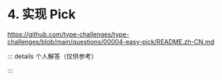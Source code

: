 # 4. 实现 Pick

https://github.com/type-challenges/type-challenges/blob/main/questions/00004-easy-pick/README.zh-CN.md

::: details 个人解答（仅供参考）
<!--@include: ./solution.md-->
:::